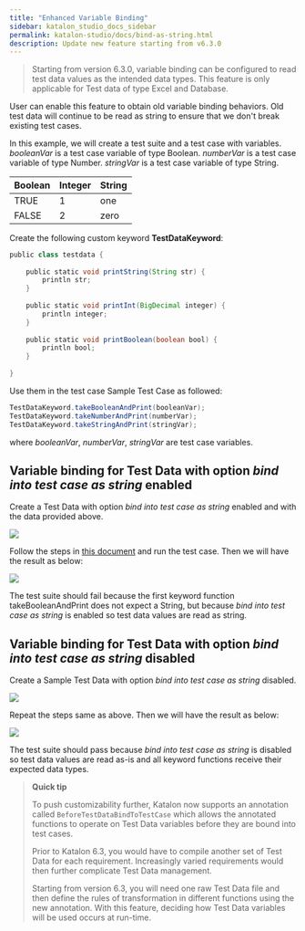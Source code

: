 ```yaml
---
title: "Enhanced Variable Binding" 
sidebar: katalon_studio_docs_sidebar
permalink: katalon-studio/docs/bind-as-string.html 
description: Update new feature starting from v6.3.0
---
```


> Starting from version 6.3.0, variable binding can be configured to read test data values as the intended data types. This feature is only applicable for Test data of type Excel and Database.

User can enable this feature to obtain old variable binding behaviors. Old test data will continue to be read as string to ensure that we don't break existing test cases.

In this example, we will create a test suite and a test case with variables. _booleanVar_ is a test case variable of type Boolean. _numberVar_ is a test case variable of type Number. _stringVar_ is a test case variable of type String.


<table>
    <thead>
        <tr>
            <th>Boolean</th>
            <th>Integer</th>
            <th>String</th>
        </tr>
    </thead>
    <tbody>
        <tr>
            <td>TRUE</td>
            <td>1</td>
            <td>one</td>
        </tr>
        <tr>
            <td>FALSE</td>
            <td>2</td>
            <td>zero</td>
        </tr>
        <tr>
</table>

Create the following custom keyword **TestDataKeyword**:


```groovy
public class testdata {
	
	public static void printString(String str) {
		println str;
	}
	
	public static void printInt(BigDecimal integer) {
		println integer;
	}
	
	public static void printBoolean(boolean bool) {
		println bool;
	}
	
}
```


Use them in the test case Sample Test Case as followed:


```groovy
TestDataKeyword.takeBooleanAndPrint(booleanVar);
TestDataKeyword.takeNumberAndPrint(numberVar);
TestDataKeyword.takeStringAndPrint(stringVar);
```


where _booleanVar_, _numberVar_, _stringVar_ are test case variables.


## Variable binding for Test Data with option _bind into test case as string_ enabled

Create a Test Data with option _bind into test case as string_ enabled and with the data provided above.




![](https://github.com/katalon-studio/docs-images/raw/master/katalon-studio/docs/bind-as-string/option-enabled.png)


Follow the steps in [this document](https://docs.katalon.com/katalon-studio/docs/run-test-case-external-data.html) and run the test case. Then we will have the result as below:


![](https://github.com/katalon-studio/docs-images/raw/master/katalon-studio/docs/bind-as-string/2-failed.png)


The test suite should fail because the first keyword function takeBooleanAndPrint does not expect a String, but because _bind into test case as string_ is enabled so test data values are read as string.


## Variable binding for Test Data with option _bind into test case as string_ disabled

Create a Sample Test Data with option _bind into test case as string_ disabled.

![](https://github.com/katalon-studio/docs-images/raw/master/katalon-studio/docs/bind-as-string/option-disabled.png)


Repeat the steps same as above. Then we will have the result as below:

![](https://github.com/katalon-studio/docs-images/raw/master/katalon-studio/docs/bind-as-string/4-passed.png)


The test suite should pass because _bind into test case as string_ is disabled so test data values are read as-is and all keyword functions receive their expected data types.

> **Quick tip**
>
> To push customizability further, Katalon now supports an annotation called `BeforeTestDataBindToTestCase` which allows the annotated functions to operate on Test Data variables before they are bound into test cases.
>
> Prior to Katalon 6.3, you would have to compile another set of Test Data for each requirement. Increasingly varied requirements would then further complicate Test Data management.
>
> Starting from version 6.3, you will need one raw Test Data file and then define the rules of transformation in different functions using the new annotation. With this feature, deciding how Test Data variables will be used occurs at run-time.
